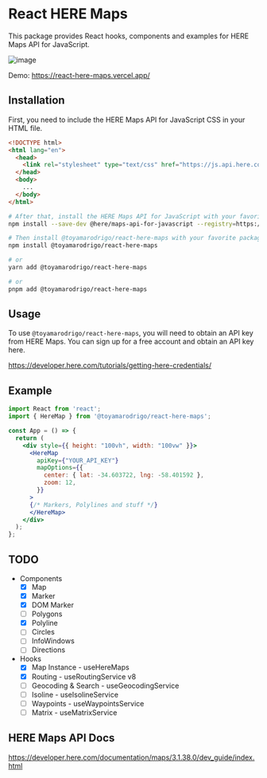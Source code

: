 # React HERE Maps

This package provides React hooks, components and examples for HERE Maps API for JavaScript.

![image](https://user-images.githubusercontent.com/41844101/221454450-4d1128e0-fb35-4385-969d-c7fae5493beb.png)

Demo: <https://react-here-maps.vercel.app/>

## Installation

First, you need to include the HERE Maps API for JavaScript CSS in your HTML file.

```html
<!DOCTYPE html>
<html lang="en">
  <head>
    <link rel="stylesheet" type="text/css" href="https://js.api.here.com/v3/3.1/mapsjs-ui.css" />
  </head>
  <body>
    ...
  </body>
</html>

```

```bash
# After that, install the HERE Maps API for JavaScript with your favorite package manager
npm install --save-dev @here/maps-api-for-javascript --registry=https://repo.platform.here.com/artifactory/api/npm/maps-api-for-javascript/
```

```bash
# Then install @toyamarodrigo/react-here-maps with your favorite package manager
npm install @toyamarodrigo/react-here-maps

# or
yarn add @toyamarodrigo/react-here-maps

# or
pnpm add @toyamarodrigo/react-here-maps
```

## Usage

To use `@toyamarodrigo/react-here-maps`, you will need to obtain an API key from HERE Maps. You can sign up for a free account and obtain an API key here.

<https://developer.here.com/tutorials/getting-here-credentials/>

## Example

```jsx
import React from 'react';
import { HereMap } from '@toyamarodrigo/react-here-maps';

const App = () => {
  return (
    <div style={{ height: "100vh", width: "100vw" }}>
      <HereMap 
        apiKey={"YOUR_API_KEY"} 
        mapOptions={{
          center: { lat: -34.603722, lng: -58.401592 },
          zoom: 12,
        }}
      >
      {/* Markers, Polylines and stuff */}
      </HereMap>
    </div>
  );
};
```

## TODO

- Components
  - [x] Map
  - [x] Marker
  - [x] DOM Marker
  - [ ] Polygons
  - [x] Polyline
  - [ ] Circles
  - [ ] InfoWindows
  - [ ] Directions

- Hooks
  - [x] Map Instance - useHereMaps
  - [x] Routing - useRoutingService v8
  - [ ] Geocoding & Search - useGeocodingService
  - [ ] Isoline - useIsolineService
  - [ ] Waypoints - useWaypointsService
  - [ ] Matrix - useMatrixService

## HERE Maps API Docs

<https://developer.here.com/documentation/maps/3.1.38.0/dev_guide/index.html>
